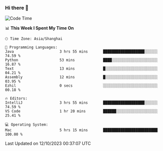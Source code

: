 ### Hi there 👋


<!--START_SECTION:waka-->
![Code Time](http://img.shields.io/badge/Code%20Time-1%2C194%20hrs%2013%20mins-blue)

📊 **This Week I Spent My Time On** 

```text
🕑︎ Time Zone: Asia/Shanghai

💬 Programming Languages: 
Java                     3 hrs 55 mins       ███████████████████░░░░░░   74.59 % 
Python                   53 mins             ████░░░░░░░░░░░░░░░░░░░░░   16.87 % 
Text                     13 mins             █░░░░░░░░░░░░░░░░░░░░░░░░   04.21 % 
Assembly                 12 mins             █░░░░░░░░░░░░░░░░░░░░░░░░   03.95 % 
Ezhil                    0 secs              ░░░░░░░░░░░░░░░░░░░░░░░░░   00.18 % 

🔥 Editors: 
IntelliJ                 3 hrs 55 mins       ███████████████████░░░░░░   74.59 % 
VS Code                  1 hr 20 mins        ██████░░░░░░░░░░░░░░░░░░░   25.41 % 

💻 Operating System: 
Mac                      5 hrs 15 mins       █████████████████████████   100.00 % 
```


 Last Updated on 12/10/2023 00:37:07 UTC
<!--END_SECTION:waka-->

<!--
**SillyPasty/SillyPasty** is a ✨ _special_ ✨ repository because its `README.md` (this file) appears on your GitHub profile.

Here are some ideas to get you started:

- 🔭 I’m currently working on ...
- 🌱 I’m currently learning ...
- 👯 I’m looking to collaborate on ...
- 🤔 I’m looking for help with ...
- 💬 Ask me about ...
- 📫 How to reach me: ...
- 😄 Pronouns: ...
- ⚡ Fun fact: ...
-->



